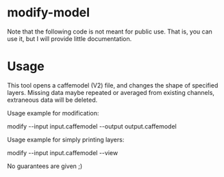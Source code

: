 # modify-model
Note that the following code is not meant for public use. That is, you can use it, but I will provide little documentation.

# Usage
This tool opens a caffemodel (V2) file, and changes the shape of specified layers. 
Missing data maybe repeated or averaged from existing channels, extraneous data will be deleted.

Usage example for modification:

modify --input input.caffemodel --output output.caffemodel

Usage example for simply printing layers:

modify --input input.caffemodel --view

No guarantees are given ;)
